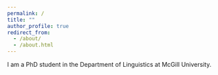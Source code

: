 ```yaml
---
permalink: /
title: ""
author_profile: true
redirect_from: 
  - /about/
  - /about.html
---
```


I am a PhD student in the Department of Linguistics at McGill University.